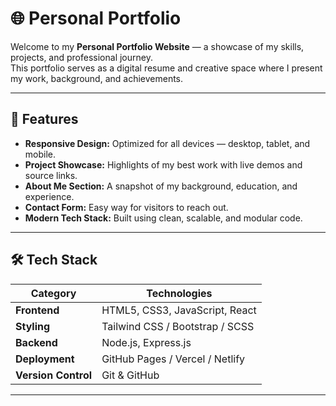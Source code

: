# 🌐 Personal Portfolio

Welcome to my **Personal Portfolio Website** — a showcase of my skills, projects, and professional journey.  
This portfolio serves as a digital resume and creative space where I present my work, background, and achievements.

---

## 🚀 Features

- **Responsive Design:** Optimized for all devices — desktop, tablet, and mobile.  
- **Project Showcase:** Highlights of my best work with live demos and source links.  
- **About Me Section:** A snapshot of my background, education, and experience.  
- **Contact Form:** Easy way for visitors to reach out.  
- **Modern Tech Stack:** Built using clean, scalable, and modular code.

---

## 🛠️ Tech Stack

| Category | Technologies |
|-----------|---------------|
| **Frontend** | HTML5, CSS3, JavaScript, React |
| **Styling** | Tailwind CSS / Bootstrap / SCSS |
| **Backend** | Node.js, Express.js |
| **Deployment** | GitHub Pages / Vercel / Netlify |
| **Version Control** | Git & GitHub |

---
